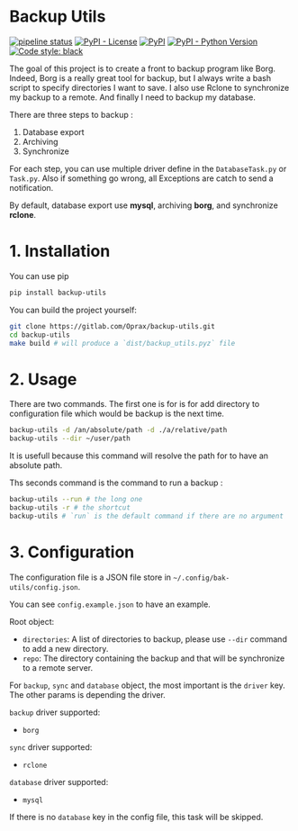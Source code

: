 Backup Utils
============


[![pipeline status](https://gitlab.com/Oprax/backup-utils/badges/master/pipeline.svg)](https://gitlab.com/Oprax/backup-utils/commits/master)
[![PyPI - License](https://img.shields.io/pypi/l/backup-utils.svg)](https://gitlab.com/Oprax/backup-utils/blob/master/LICENSE)
[![PyPI](https://img.shields.io/pypi/v/backup-utils.svg)](https://pypi.org/project/backup-utils/)
[![PyPI - Python Version](https://img.shields.io/pypi/pyversions/backup-utils.svg)](https://pypi.org/project/backup-utils/)
[![Code style: black](https://img.shields.io/badge/code%20style-black-000000.svg)](https://github.com/ambv/black)

The goal of this project is to create a front to backup program like Borg.
Indeed, Borg is a really great tool for backup,
but I always write a bash script to specify directories I want to save.
I also use Rclone to synchronize my backup to a remote.
And finally I need to backup my database.

There are three steps to backup :
1. Database export
2. Archiving
3. Synchronize

For each step, you can use multiple driver define in the `DatabaseTask.py` or `Task.py`.
Also if something go wrong, all Exceptions are catch to send a notification.

By default, database export use **mysql**, archiving **borg**, and synchronize **rclone**.

# 1. Installation

You can use pip

```bash
pip install backup-utils
```

You can build the project yourself:

```bash
git clone https://gitlab.com/Oprax/backup-utils.git
cd backup-utils
make build # will produce a `dist/backup_utils.pyz` file
```

# 2. Usage

There are two commands. 
The first one is for is for add directory to configuration file which would be backup is the next time.

```bash
backup-utils -d /an/absolute/path -d ./a/relative/path
backup-utils --dir ~/user/path
```

It is usefull because this command will resolve the path for to have an absolute path.

Ths seconds command is the command to run a backup :

```bash
backup-utils --run # the long one
backup-utils -r # the shortcut
backup-utils # `run` is the default command if there are no argument
```

# 3. Configuration

The configuration file is a JSON file store in `~/.config/bak-utils/config.json`.

You can see `config.example.json` to have an example.

Root object:
 - `directories`: A list of directories to backup, please use `--dir` command to add a new directory.
 - `repo`: The directory containing the backup and that will be synchronize to a remote server.

For `backup`, `sync` and `database` object, the most important is the `driver` key.
The other params is depending the driver.

`backup` driver supported:
 - `borg`

`sync` driver supported:
 - `rclone`

`database` driver supported:
 - `mysql`

If there is no `database` key in the config file, this task will be skipped.


